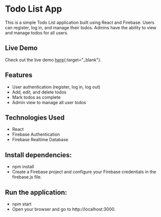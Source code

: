 # Todo List App

This is a simple Todo List application built using React and Firebase. Users can register, log in, and manage their todos. Admins have the ability to view and manage todos for all users.

## Live Demo

Check out the live demo [here](<https://todo-app-bf450.web.app/>){:target="_blank"}.

## Features

- User authentication (register, log in, log out)
- Add, edit, and delete todos
- Mark todos as complete
- Admin view to manage all user todos

## Technologies Used

- React
- Firebase Authentication
- Firebase Realtime Database

## Install dependencies:

- npm install
- Create a Firebase project and configure your Firebase credentials in the firebase.js file.

## Run the application:

- npm start
- Open your browser and go to http://localhost:3000.
